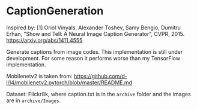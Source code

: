 # CaptionGeneration
Inspired by: 
[1] Oriol Vinyals, Alexander Toshev, Samy Bengio, Dumitru Erhan, "Show and Tell: A Neural Image Caption Generator", CVPR, 2015. https://arxiv.org/abs/1411.4555

Generate captions from image codes. This implementation is still under development. For some reason it performs worse than my TensorFlow implementation. 

Mobilenetv2 is taken from: https://github.com/d-li14/mobilenetv2.pytorch/blob/master/README.md

Dataset: Flickr8k, where caption.txt is in the `archive` folder and the images are in `archive/Images`.




